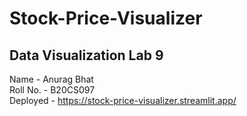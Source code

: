 # Stock-Price-Visualizer

## Data Visualization Lab 9

Name - Anurag Bhat\
Roll No. - B20CS097\
Deployed - https://stock-price-visualizer.streamlit.app/

